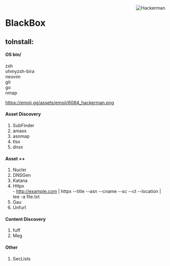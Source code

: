 <picture>
  <source media="(prefers-color-scheme: dark)" srcset="https://emoji.gg/assets/emoji/6084_hackerman.png">
  <source media="(prefers-color-scheme: light)" srcset="https://emoji.gg/assets/emoji/6084_hackerman.png">
  <img align="right" alt="Hackerman" src="https://emoji.gg/assets/emoji/6084_hackerman.png">
</picture>

# BlackBox
## toInstall:

#### OS bin/  
zsh  
ohmyzsh-bira  
neovim  
git  
go  
nmap  
 
 https://emoji.gg/assets/emoji/6084_hackerman.png

#### Asset Discovery
  1. SubFinder
  2. amass
  3. asnmap
  4. tlsx
  5. dnsx


#### Asset ++
  1. Nuclei
  2. DNSGen
  3. Katana
  4. Httpx  
    - http://example.com | httpx --title --asn --cname --sc --ct --location | tee -a file.txt
  5. Gau
  6. Unfurl

#### Content Discovery
  1. fuff
  2. Meg

#### Other
  1. SecLists
